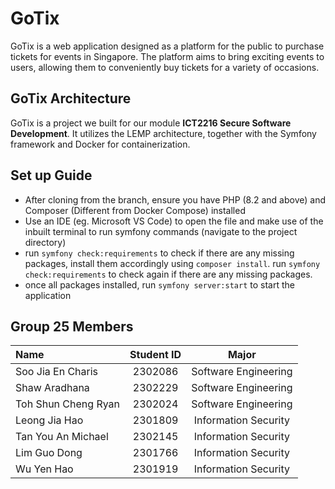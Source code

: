 # GoTix #
GoTix is a web application designed as a platform for the public to purchase tickets for events in Singapore. The platform aims to bring exciting events to users, allowing them to conveniently buy tickets for a variety of occasions.

## GoTix Architecture
GoTix is a project we built for our module **ICT2216 Secure Software Development**. It utilizes the LEMP architecture, together with the Symfony framework and Docker for containerization.

## Set up Guide
* After cloning from the branch, ensure you have PHP (8.2 and above) and Composer (Different from Docker Compose) installed
* Use an IDE (eg. Microsoft VS Code) to open the file and make use of the inbuilt terminal to run symfony commands (navigate to the project directory)
* run ```symfony check:requirements``` to check if there are any missing packages, install them accordingly using ```composer install```. run ```symfony check:requirements``` to check again if there are any missing packages.
* once all packages installed, run ```symfony server:start``` to start the application


## Group 25 Members
| Name            | Student ID | Major |
| :---------------- | :------: | :----: |
| Soo Jia En Charis       |   2302086   | Software Engineering |
| Shaw Aradhana           |   2302229   | Software Engineering |
| Toh Shun Cheng Ryan |  2302024   | Software Engineering |
| Leong Jia Hao |  2301809   | Information Security |
| Tan You An Michael |  2302145   | Information Security |
| Lim Guo Dong    |  2301766   | Information Security |
| Wu Yen Hao |  2301919   | Information Security |
